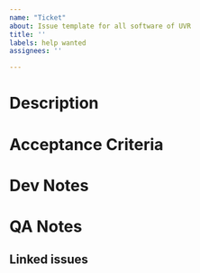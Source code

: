 ```yaml
---
name: "Ticket"
about: Issue template for all software of UVR
title: ''
labels: help wanted
assignees: ''

---
```

[comment]: # (Reminder: Add to a milestone)
[comment]: # (Reminder: add labels)

# Description
[comment]: # (Describe what the feature or bug that need to be resolved)

# Acceptance Criteria
[comment]: # (Write specifically what is need for this issue to be completed)

# Dev Notes
[comment]: # (write down your thought process when developing this issue)

# QA Notes
[comment]: # (how to test youre ticket)
## Linked issues
[comment]: # (If there are any related issues)

